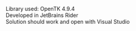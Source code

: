 Library used: OpenTK 4.9.4  
Developed in JetBrains Rider  
Solution should work and open with Visual Studio
